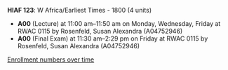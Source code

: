 **HIAF 123**: W Africa/Earliest Times - 1800 (4 units)

- **A00** (Lecture) at 11:00 am–11:50 am on Monday, Wednesday, Friday at RWAC 0115 by Rosenfeld, Susan Alexandra (A04752946)
- **A00** (Final Exam) at 11:30 am–2:29 pm on Friday at RWAC 0115 by Rosenfeld, Susan Alexandra (A04752946)

[Enrollment numbers over time](./HIAF123.tsv)

